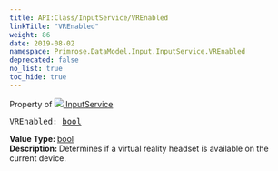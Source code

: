 ```yaml
---
title: API:Class/InputService/VREnabled
linkTitle: "VREnabled"
weight: 86
date: 2019-08-02
namespace: Primrose.DataModel.Input.InputService.VREnabled
deprecated: false
no_list: true
toc_hide: true
---
```

Property of <a href="/docs/api-reference/Class/InputService"><img src="/icons/silk/controller.png"/>&nbsp;InputService</a>
<pre class="method-declaration">
VREnabled: <a class="type" href="/docs/api-reference/System/Primitives#boolean">bool</a></pre>
<b>Value Type: </b>
<a class="type" href="/docs/api-reference/System/Primitives#boolean">bool</a>
<br/>
<b>Description: </b>
Determines if a virtual reality headset is available on the current device.

